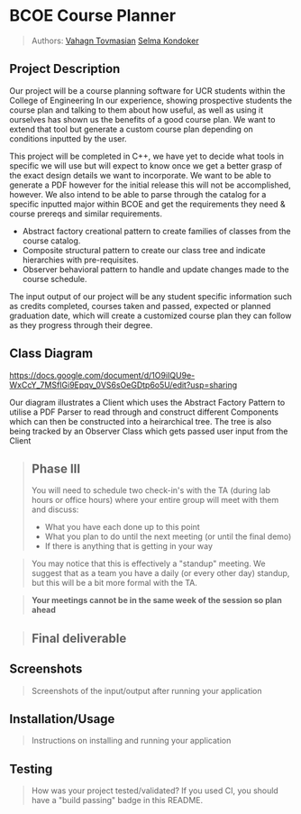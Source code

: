 
# BCOE Course Planner
 > Authors: [Vahagn Tovmasian](https://github.com/Varhagna) [Selma Kondoker](https://github.com/skondoker)

## Project Description
 
 Our project will be a course planning software for UCR students within the College of Engineering
 In our experience, showing prospective students the course plan and talking to them about how useful, as well as using it ourselves has shown us the benefits of a good course plan. We want to extend that tool but generate a custom course plan depending on conditions inputted by the user.
 
 This project will be completed in C++, we have yet to decide what tools in specific we will use but will expect to know once we get a better grasp of the exact design details we want to incorporate. We want to be able to generate a PDF however for the initial release this will not be accomplished, however. We also intend to be able to parse through the catalog for a specific inputted major within BCOE and get the requirements they need & course prereqs and similar requirements.

  * Abstract factory creational pattern to create families of classes from the course catalog.
  * Composite structural pattern to create our class tree and indicate hierarchies with pre-requisites.
  * Observer behavioral pattern to handle and update changes made to the course schedule.
 
 The input output of our project will be any student specific information such as credits completed, courses taken and passed, expected or planned graduation date, which will create a customized course plan they can follow as they progress through their degree.
 
## Class Diagram

   https://docs.google.com/document/d/1O9iIQU9e-WxCcY_7MSfIGi9Epqv_0VS6sOeGDtp6o5U/edit?usp=sharing
   
   Our diagram illustrates a Client which uses the Abstract Factory Pattern to utilise a PDF Parser to read through and construct different Components which can then be constructed into a heirarchical tree. The tree is also being tracked by an Observer Class which gets passed user input from the Client
 
 > ## Phase III
 > You will need to schedule two check-in's with the TA (during lab hours or office hours) where your entire group will meet with them and discuss:
 > * What you have each done up to this point
 > * What you plan to do until the next meeting (or until the final demo)
 > * If there is anything that is getting in your way
 
 > You may notice that this is effectively a "standup" meeting. We suggest that as a team you have a daily (or every other day) standup, but this will be a bit more formal with the TA. 
 
 > **Your meetings cannot be in the same week of the session so plan ahead**

 > ## Final deliverable
 ## Screenshots
 > Screenshots of the input/output after running your application
 ## Installation/Usage
 > Instructions on installing and running your application
 ## Testing
 > How was your project tested/validated? If you used CI, you should have a "build passing" badge in this README.
